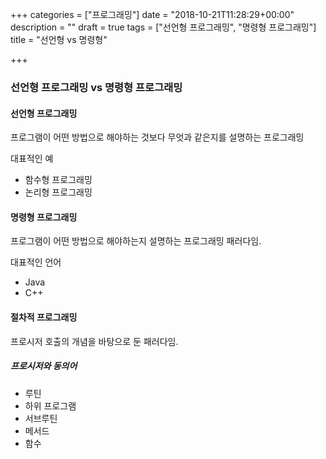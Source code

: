 +++
categories = ["프로그래밍"]
date = "2018-10-21T11:28:29+00:00"
description = ""
draft = true
tags = ["선언형 프로그래밍", "명령형 프로그래밍"]
title = "선언형 vs 명령형"

+++
### 선언형 프로그래밍 vs 명령형 프로그래밍

#### 선언형 프로그래밍

프로그램이 어떤 방법으로 해야하는 것보다 무엇과 같은지를 설명하는 프로그래밍

대표적인 예

* 함수형 프로그래밍
* 논리형 프로그래밍

#### 명령형 프로그래밍

프로그램이 어떤 방법으로 해야하는지 설명하는 프로그래밍 패러다임.

대표적인 언어

* Java
* C++

#### 절차적 프로그래밍

프로시저 호출의 개념을 바탕으로 둔 패러다임.

##### 프로시저와 동의어

* 루틴
* 하위 프로그램
* 서브루틴
* 메서드
* 함수